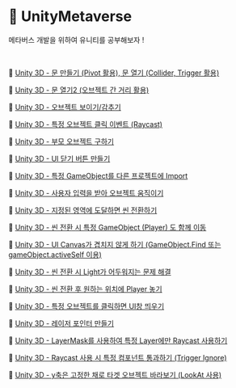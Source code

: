 # 🐰 UnityMetaverse
메타버스 개발을 위하여 유니티를 공부해보자 !

<br/>

🥕 [Unity 3D - 문 만들기 (Pivot 활용), 문 열기 (Collider, Trigger 활용)](https://github.com/o3o-ovo3/UnityMetaverse/blob/main/DoorOpen.md)

🥕 [Unity 3D - 문 열기2 (오브젝트 간 거리 활용)](https://github.com/o3o-ovo3/UnityMetaverse/blob/main/DoorOpen2.md)

🥕 [Unity 3D - 오브젝트 보이기/감추기](https://github.com/o3o-ovo3/UnityMetaverse/blob/main/Visible.md)

🥕 [Unity 3D - 특정 오브젝트 클릭 이벤트 (Raycast)](https://github.com/o3o-ovo3/UnityMetaverse/blob/main/Raycast.md)

🥕 [Unity 3D - 부모 오브젝트 구하기](https://github.com/o3o-ovo3/UnityMetaverse/blob/main/Parent.md)

🥕 [Unity 3D - UI 닫기 버튼 만들기](https://github.com/o3o-ovo3/UnityMetaverse/blob/main/Close.md)

🥕 [Unity 3D - 특정 GameObject를 다른 프로젝트에 Import](https://github.com/o3o-ovo3/UnityMetaverse/blob/main/Prefab.md)

🥕 [Unity 3D - 사용자 입력을 받아 오브젝트 움직이기](https://github.com/o3o-ovo3/UnityMetaverse/blob/main/MoveObject.md)

🥕 [Unity 3D - 지정된 영역에 도달하면 씬 전환하기](https://github.com/o3o-ovo3/UnityMetaverse/blob/main/SceneManager.cs)

🥕 [Unity 3D - 씬 전환 시 특정 GameObject (Player) 도 함께 이동](https://github.com/o3o-ovo3/UnityMetaverse/blob/main/DontDestroy.md)

🥕 [Unity 3D - UI Canvas가 겹치지 않게 하기 (GameObject.Find 또는 gameObject.activeSelf 이용)](https://github.com/o3o-ovo3/UnityMetaverse/blob/main/TvOnClick.cs)

🥕 [Unity 3D - 씬 전환 시 Light가 어두워지는 문제 해결](https://github.com/o3o-ovo3/UnityMetaverse/blob/main/Light.md)

🥕 [Unity 3D - 씬 전환 후 원하는 위치에 Player 놓기](https://github.com/o3o-ovo3/UnityMetaverse/blob/main/TargetPosition.md)

🥕 [Unity 3D - 특정 오브젝트를 클릭하면 UI창 띄우기](https://github.com/o3o-ovo3/UnityMetaverse/blob/main/OnMouseDown.cs)

🥕 [Unity 3D - 레이저 포인터 만들기](https://github.com/o3o-ovo3/UnityMetaverse/blob/main/LaserPointer.cs)

🥕 [Unity 3D - LayerMask를 사용하여 특정 Layer에만 Raycast 사용하기](https://github.com/o3o-ovo3/UnityMetaverse/blob/main/LayerMask.cs)

🥕 [Unity 3D - Raycast 사용 시 특정 컴포넌트 통과하기 (Trigger Ignore)](https://github.com/o3o-ovo3/UnityMetaverse/blob/main/RaycastIgnore.cs)

🥕 [Unity 3D - y축은 고정한 채로 타겟 오브젝트 바라보기 (LookAt 사용)](https://github.com/o3o-ovo3/UnityMetaverse/blob/main/LookAt.cs)



